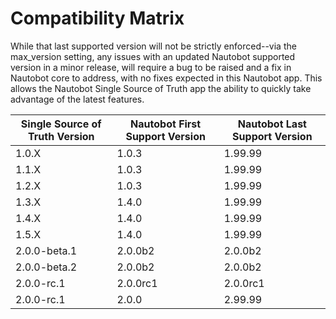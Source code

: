 # Compatibility Matrix

While that last supported version will not be strictly enforced--via the max_version setting, any issues with an updated Nautobot supported version in a minor release, will require a bug to be raised and a fix in Nautobot core to address, with no fixes expected in this Nautobot app. This allows the Nautobot Single Source of Truth app the ability to quickly take advantage of the latest features.

| Single Source of Truth Version | Nautobot First Support Version | Nautobot Last Support Version |
| ------------------------------ | ------------------------------ | ----------------------------- |
| 1.0.X                          | 1.0.3                          | 1.99.99                       |
| 1.1.X                          | 1.0.3                          | 1.99.99                       |
| 1.2.X                          | 1.0.3                          | 1.99.99                       |
| 1.3.X                          | 1.4.0                          | 1.99.99                       |
| 1.4.X                          | 1.4.0                          | 1.99.99                       |
| 1.5.X                          | 1.4.0                          | 1.99.99                       |
| 2.0.0-beta.1                   | 2.0.0b2                        | 2.0.0b2                       |
| 2.0.0-beta.2                   | 2.0.0b2                        | 2.0.0b2                       |
| 2.0.0-rc.1                     | 2.0.0rc1                       | 2.0.0rc1                      |
| 2.0.0-rc.1                     | 2.0.0                          | 2.99.99                       |
